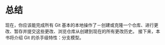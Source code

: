 

# 总结

<p>现在，你应该能完成所有 Git 基本的本地操作了－创建或克隆一个仓库、进行更改、暂存并提交这些更改、浏览仓库从创建到现在的所有更改历史。
接下来，本书将介绍 Git 的杀手级特性：分支模型。</p>
